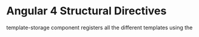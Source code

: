 # Angular 4 Structural Directives 

template-storage component registers all the different templates using the <template> tag.
<template> tag requires a ref for the template (ie. #template1) and the variables declaration (let-variable="something")
The component references the templates' HTML using the ViewChild decorator.
TemplateService is injected into its constructor.
In the ngOnInit hook, the component will save the templates into the TemplateService.

The substitute directive has the TemplateService and the ViewContainerRef injected.
The directive has a setter subtitute that when called it will replace the contents of the containing view.
This is achieved by invoking this.view.createEmbeddedView(template, context).

The surround directive has the same parameters but besides the TemplateRef is injected.
In the ngAfterViewInit hook, it created 3 embedded views in the following way:
this.view.createEmbeddedView(headerTemplate)
this.view.createEmbeddedView(this.template) // <-- TemplateRef here.
this.view.createEmbeddedView(footerTemplate)
